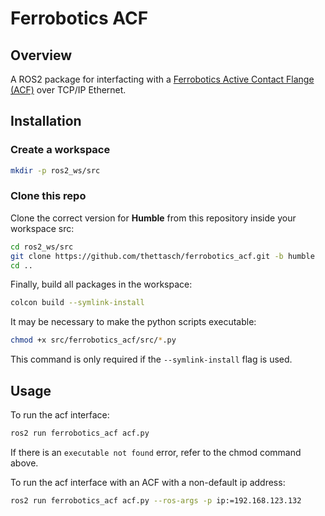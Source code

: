 # Ferrobotics ACF

## Overview

A ROS2 package for interfacting with a [Ferrobotics Active Contact Flange (ACF)](https://www.ferrobotics.com/en/services/products/active-contact-flange/) over TCP/IP Ethernet.

## Installation

### Create a workspace

```bash
mkdir -p ros2_ws/src
```

### Clone this repo

Clone the correct version for **Humble** from this repository inside your workspace src:

```bash
cd ros2_ws/src
git clone https://github.com/thettasch/ferrobotics_acf.git -b humble
cd ..
```

Finally, build all packages in the workspace:

```bash
colcon build --symlink-install
```

It may be necessary to make the python scripts executable:

```bash
chmod +x src/ferrobotics_acf/src/*.py
```

This command is only required if the `--symlink-install` flag is used.

## Usage

To run the acf interface:

```bash
ros2 run ferrobotics_acf acf.py
```

If there is an `executable not found` error, refer to the chmod command above.

To run the acf interface with an ACF with a non-default ip address:

```bash
ros2 run ferrobotics_acf acf.py --ros-args -p ip:=192.168.123.132
```
